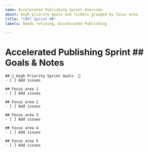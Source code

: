 ```yaml
---
name: Accelerated Publishing Sprint Overview
about: High priority goals and tickets grouped by focus area
title: "[AP] Sprint ##"
labels: Needs refining, Accelerated Publishing

---
```


# Accelerated Publishing Sprint ## Goals & Notes


```[tasklist]
## 🥅 High Priority Sprint Goals  🥅
- [ ] Add issues
```

```[tasklist]
## Focus area 1
- [ ] Add issues
```

```[tasklist]
## Focus area 2
- [ ] Add issues
```

```[tasklist]
## Focus area 3
- [ ] Add issues
```

```[tasklist]
## Focus area 4
- [ ] Add issues
```

```[tasklist]
## Focus area 5
- [ ] Add issues
```

